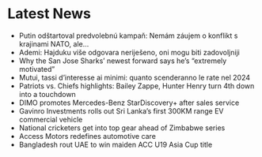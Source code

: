 # Latest News
-  Putin odštartoval predvolebnú kampaň: Nemám záujem o konflikt s krajinami NATO, ale…
-  Ademi: Hajduku više odgovara neriješeno, oni mogu biti zadovoljniji
-  Why the San Jose Sharks’ newest forward says he’s “extremely motivated”
-  Mutui, tassi d’interesse ai minimi: quanto scenderanno le rate nel 2024
-  Patriots vs. Chiefs highlights: Bailey Zappe, Hunter Henry turn 4th down into a touchdown
-  DIMO promotes Mercedes-Benz StarDiscovery+ after sales service
-  Gavinro Investments rolls out Sri Lanka’s first 300KM range EV commercial vehicle
-  National cricketers get into top gear ahead of Zimbabwe series
-  Access Motors redefines automotive care
-  Bangladesh rout UAE to win maiden ACC U19 Asia Cup title
